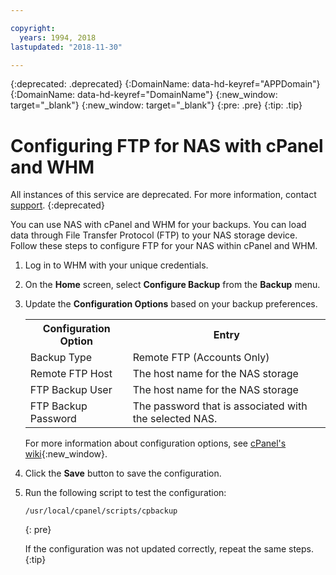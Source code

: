 ```yaml
---

copyright:
  years: 1994, 2018
lastupdated: "2018-11-30"

---
```

{:deprecated: .deprecated}
{:DomainName: data-hd-keyref="APPDomain"}
{:DomainName: data-hd-keyref="DomainName"}
{:new_window: target="_blank"}
{:new_window: target="_blank"}
{:pre: .pre}
{:tip: .tip}

# Configuring FTP for NAS with cPanel and WHM

All instances of this service are deprecated. For more information, contact [support](https://www.ibm.com/cloud-computing/bluemix/contact-us).
{:deprecated}

You can use NAS with cPanel and WHM for your backups. You can load data through File Transfer Protocol (FTP) to your NAS storage device. Follow these steps to configure FTP for your NAS within cPanel and WHM.

1. Log in to WHM with your unique credentials.

2. On the **Home** screen, select **Configure Backup** from the **Backup** menu.

3. Update the **Configuration Options** based on your backup preferences.

   <table>
   <tr>
     <th>Configuration Option</th>
     <th>Entry</th>
   </tr>
   <tr>
     <td>Backup Type</td>
     <td>Remote FTP (Accounts Only)</td>
   </tr>
   <tr>
     <td>Remote FTP Host</td>
     <td>The host name for the NAS storage</td>
   </tr>
   <tr>
     <td>FTP Backup User</td>
     <td>The host name for the NAS storage</td>
   </tr>
   <tr>
     <td>FTP Backup Password</td>
     <td>The password that is associated with the selected NAS.</td>
   </tr>
   </table>

   For more information about configuration options, see [cPanel's wiki](https://docs.cpanel.net/display/68Docs/Backup+Configuration#70704c1ed4aa4817b989519beca3f78d){:new_window}.

4. Click the **Save** button to save the configuration.

5. Run the following script to test the configuration:

   ```
   /usr/local/cpanel/scripts/cpbackup
   ```
   {: pre}

   If the configuration was not updated correctly, repeat the same steps.
   {:tip}
